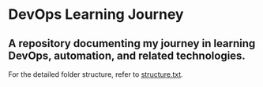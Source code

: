 # DevOps Learning Journey
## A repository documenting my journey in learning DevOps, automation, and related technologies.

For the detailed folder structure, refer to [structure.txt](structure.txt).
